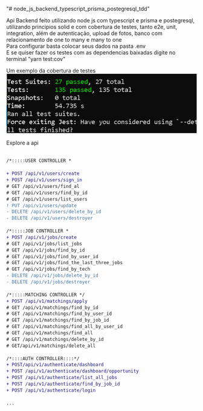 "# node_js_backend_typescript_prisma_postegresql_tdd" 



Api Backend feito utilizando node js com typescript e prisma e postegresql, utilizando principios solid e com cobertura de testes, tanto e2e, unit, integration, além de autenticação, upload de fotos, banco com relacionamento de one to many e many to one</br>
Para configurar basta colocar seus dados na pasta .env</br>
E se quiser fazer os testes com as dependencias baixadas digite no terminal "yarn test:cov"

 
Um exemplo da cobertura de testes</br>
<img src="test.png"/>
 
 
 Explore a api

 ```diff
 
/*:::::USER CONTROLLER *

+ POST /api/v1/users/create
+ POST /api/v1/users/sign_in
# GET /api/v1/users/find_al
# GET /api/v1/users/find_by_id
# GET /api/v1/users/list_users
! PUT /api/v1/users/update
- DELETE /api/v1/users/delete_by_id
- DELETE /api/v1/users/destroyer

/*:::::JOB CONTROLLER *
+ POST /api/v1/jobs/create
# GET /api/v1/jobs/list_jobs
# GET /api/v1/jobs/find_by_id
# GET /api/v1/jobs/find_by_user_id
# GET /api/v1/jobs/find_the_last_three_jobs
# GET /api/v1/jobs/find_by_tech
- DELETE /api/v1/jobs/delete_by_id
- DELETE /api/v1/jobs/destroyer

/*:::::MATCHING CONTROLLER */
+ POST /api/v1/matchings/apply
# GET /api/v1/matchings/find_by_id
# GET /api/v1/matchings/find_by_user_id
# GET /api/v1/matchings/find_by_job_id
# GET /api/v1/matchings/find_all_by_user_id
# GET /api/v1/matchings/find_all
# GET /api/v1/matchings/delete_by_id
# GET/api/v1/matchings/delete_all

/*::::AUTH CONTROLLER::::*/
+ POST/api/v1/authenticate/dashboard
+ POST /api/v1/authenticate/dashboard/opportunity
+ POST /api/v1/authenticate/list_all_jobs
+ POST /api/v1/authenticate/find_by_job_id
+ POST /api/v1/authenticate/login

...


 
